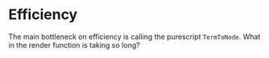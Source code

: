 # Efficiency

The main bottleneck on efficiency is calling the purescript `TermToNode`. What in the render function is taking so long?